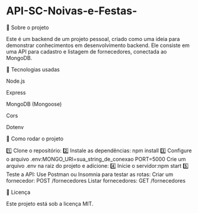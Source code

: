 # API-SC-Noivas-e-Festas-

📌 Sobre o projeto

Este é um backend de um projeto pessoal, criado como uma ideia para demonstrar conhecimentos em desenvolvimento backend.
Ele consiste em uma API para cadastro e listagem de fornecedores, conectada ao MongoDB.

🚀 Tecnologias usadas

Node.js

Express

MongoDB (Mongoose)

Cors

Dotenv

🔧 Como rodar o projeto

1️⃣ Clone o repositório:
2️⃣ Instale as dependências: npm install
3️⃣ Configure o arquivo .env:MONGO_URI=sua_string_de_conexao
                             PORT=5000
Crie um arquivo .env na raiz do projeto e adicione:
4️⃣ Inicie o servidor:npm start
5️⃣ Teste a API:
Use Postman ou Insomnia para testar as rotas:
Criar um fornecedor: POST /fornecedores
Listar fornecedores: GET /fornecedores

📜 Licença

Este projeto está sob a licença MIT.


